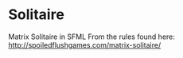 # Solitaire
Matrix Solitaire in SFML
From the rules found here:
http://spoiledflushgames.com/matrix-solitaire/
